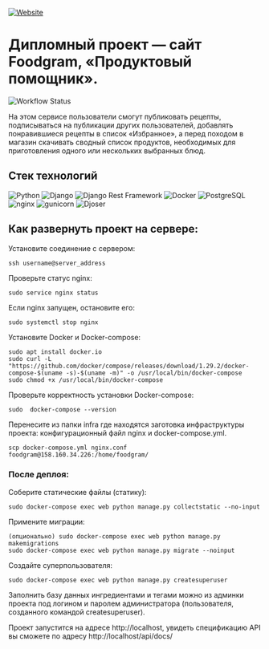 [![Website](https://img.shields.io/website?url=http%3A%2F%2F158.160.34.226)](http://158.160.34.226)
# Дипломный проект — сайт Foodgram, «Продуктовый помощник».
![Workflow Status](https://github.com/YuraKvaskov/foodgram-project-react/actions/workflows/foodgram.yml/badge.svg)

На этом сервисе пользователи смогут публиковать рецепты, подписываться на публикации других пользователей, добавлять понравившиеся рецепты в список «Избранное», а перед походом в магазин скачивать сводный список продуктов, необходимых для приготовления одного или нескольких выбранных блюд.

## Стек технологий

<img src="https://img.shields.io/badge/Python-3.x-blue?logo=python&logoColor=white" alt="Python"> <img src="https://img.shields.io/badge/Django-3.x-green?logo=django&logoColor=white" alt="Django"> <img src="https://img.shields.io/badge/Django%20Rest%20Framework-3.x-green?logo=django&logoColor=white" alt="Django Rest Framework"> <img src="https://img.shields.io/badge/Docker-latest-blue?logo=docker&logoColor=white" alt="Docker"> <img src="https://img.shields.io/badge/PostgreSQL-latest-blue?logo=postgresql&logoColor=white" alt="PostgreSQL"> <img src="https://img.shields.io/badge/nginx-latest-green?logo=nginx&logoColor=white" alt="nginx"> <img src="https://img.shields.io/badge/gunicorn-latest-blue?logo=gunicorn&logoColor=white" alt="gunicorn"> <img src="https://img.shields.io/badge/Djoser-2.x-green?logo=django&logoColor=white" alt="Djoser">


## Как развернуть проект на сервере:

Установите соединение с сервером:

```
ssh username@server_address
```
Проверьте статус nginx:

```
sudo service nginx status
```
Если nginx запущен, остановите его:

```
sudo systemctl stop nginx
```
Установите Docker и Docker-compose:

```
sudo apt install docker.io
sudo curl -L "https://github.com/docker/compose/releases/download/1.29.2/docker-compose-$(uname -s)-$(uname -m)" -o /usr/local/bin/docker-compose
sudo chmod +x /usr/local/bin/docker-compose
```
Проверьте корректность установки Docker-compose:

```
sudo  docker-compose --version
```
Перенесите из папки infra где находятся заготовка инфраструктуры проекта: конфигурационный файл nginx и docker-compose.yml.
```
scp docker-compose.yml nginx.conf foodgram@158.160.34.226:/home/foodgram/
```
### После деплоя:
Соберите статические файлы (статику):

```
sudo docker-compose exec web python manage.py collectstatic --no-input
```
Примените миграции:

```
(опционально) sudo docker-compose exec web python manage.py makemigrations
sudo docker-compose exec web python manage.py migrate --noinput
```
Создайте суперпользователя:

```
sudo docker-compose exec web python manage.py createsuperuser
```
Заполнить базу данных ингредиентами и тегами можно из админки проекта под логином и паролем администратора (пользователя, созданного командой createsuperuser).  

Проект запустится на адресе http://localhost, увидеть спецификацию API вы сможете по адресу http://localhost/api/docs/


